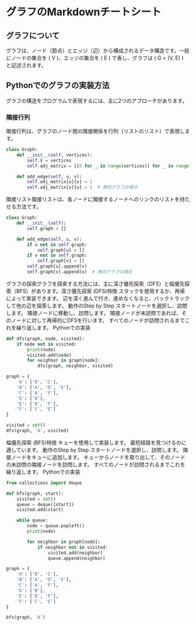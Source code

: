 
# グラフのMarkdownチートシート

## グラフについて
グラフは、ノード（節点）とエッジ（辺）から構成されるデータ構造です。一般にノードの集合を \( V \)、エッジの集合を \( E \) で表し、グラフは \( G = (V, E) \) と記述されます。

## Pythonでのグラフの実装方法
グラフの構造をプログラムで表現するには、主に2つのアプローチがあります。

### 隣接行列
隣接行列は、グラフのノード間の隣接関係を行列（リストのリスト）で表現します。

```python
class Graph:
    def __init__(self, vertices):
        self.V = vertices
        self.adj_matrix = [[0 for _ in range(vertices)] for _ in range(vertices)]

    def add_edge(self, u, v):
        self.adj_matrix[u][v] = 1
        self.adj_matrix[v][u] = 1  # 無向グラフの場合
```
隣接リスト隣接リストは、各ノードに隣接するノードへのリンクのリストを持たせる方法です。
```python
class Graph:
    def __init__(self):
        self.graph = {}

    def add_edge(self, u, v):
        if u not in self.graph:
            self.graph[u] = []
        if v not in self.graph:
            self.graph[v] = []
        self.graph[u].append(v)
        self.graph[v].append(u)  # 無向グラフの場合
```
グラフの探索グラフを探索する方法には、主に深さ優先探索（DFS）と幅優先探索（BFS）があります。深さ優先探索 (DFS)特徴
スタックを使用するか、再帰によって実装できます。
辺を深く進んで行き、進めなくなると、バックトラックして他の辺を探索します。
動作のStep by Step
スタートノードを選択し、訪問します。
隣接ノードに移動し、訪問します。
隣接ノードが未訪問であれば、そのノードに対して再帰的にDFSを行います。
すべてのノードが訪問されるまでこれを繰り返します。
Pythonでの実装
```python
def dfs(graph, node, visited):
    if node not in visited:
        print(node)
        visited.add(node)
        for neighbor in graph[node]:
            dfs(graph, neighbor, visited)

graph = {
    'A': ['B', 'C'],
    'B': ['A', 'D', 'E'],
    'C': ['A', 'F'],
    'D': ['B'],
    'E': ['B', 'F'],
    'F': ['C', 'E']
}

visited = set()
dfs(graph, 'A', visited)
```
幅優先探索 (BFS)特徴
キューを使用して実装します。
最短経路を見つけるのに適しています。
動作のStep by Step
スタートノードを選択し、訪問します。
隣接ノードをキューに追加します。
キューからノードを取り出して、そのノードの未訪問の隣接ノードを訪問します。
すべてのノードが訪問されるまでこれを繰り返します。
Pythonでの実装
```python
from collections import deque

def bfs(graph, start):
    visited = set()
    queue = deque([start])
    visited.add(start)

    while queue:
        node = queue.popleft()
        print(node)

        for neighbor in graph[node]:
            if neighbor not in visited:
                visited.add(neighbor)
                queue.append(neighbor)

graph = {
    'A': ['B', 'C'],
    'B': ['A', 'D', 'E'],
    'C': ['A', 'F'],
    'D': ['B'],
    'E': ['B', 'F'],
    'F': ['C', 'E']
}

bfs(graph, 'A')
```